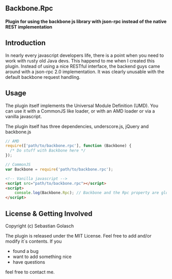 ## Backbone.Rpc

#### Plugin for using the backbone js library with json-rpc instead of the native REST implementation 

## Introduction
In nearly every javascript developers life, there is a point when you need to work with
rusty old Java devs. This happend to me when I created this plugin.
Instead of using a nice RESTful interface, the backend guys came around with a
json-rpc 2.0 implementation. It was clearly unusable with the default
backbone request handling.

## Usage

The plugin itself implements the Universal Module Definition (UMD).
You can use it with a CommonJS like loader, or with an AMD loader or via
a vanilla javascript.

The plugin itself has three dependencies, underscore.js, jQuery and backbone.js

```javascript
// AMD
require(['path/to/backbone.rpc'], function (Backbone) {
  /* Do stuff with Backbone here */
});

// CommonJS
var Backbone = require('path/to/backbone.rpc');
```
```html
<!-- Vanilla javascript -->
<script src="path/to/backbone.rpc"></script>
<script>
	console.log(Backbone.Rpc); // Backbone and the Rpc property are globals
</script>
```

## License & Getting Involved
Copyright (c) Sebastian Golasch

The plugin is released under the MIT License. Feel free to add and/or modify
it´s contents. If you<br />
- found a bug<br />
- want to add something nice<br />
- have questions<br />

feel free to contact me.